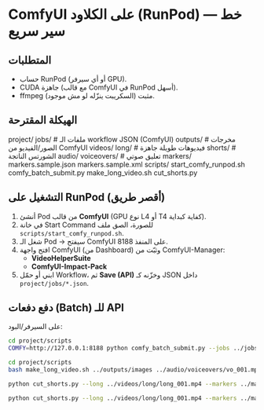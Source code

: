 # ComfyUI على الكلاود (RunPod) — خط سير سريع

## المتطلبات
- حساب RunPod (أو أي سيرفر GPU).
- CUDA جاهزة (مع قالب ComfyUI في RunPod أسهل).
- ffmpeg مثبت (السكريبت ينزّله لو مش موجود).

## الهيكلة المقترحة
project/
jobs/ # ملفات الـ workflow JSON (ComfyUI)
outputs/ # مخرجات الصور/الفيديو من ComfyUI
videos/
long/ # فيديوهات طويلة جاهزة
shorts/ # الشورتس الناتجة
audio/
voiceovers/ # تعليق صوتي
markers/
markers.sample.json
markers.sample.xml
scripts/
start_comfy_runpod.sh
comfy_batch_submit.py
make_long_video.sh
cut_shorts.py


## التشغيل على RunPod (أقصر طريق)
1) أنشئ Pod من قالب **ComfyUI** (GPU نوع L4 أو T4 كفاية كبداية).
2) في خانة Start Command للصورة، الصق ملف `scripts/start_comfy_runpod.sh`.
3) شغل الـ Pod → سيفتح ComfyUI على المنفذ 8188.
4) افتح واجهة ComfyUI (من Dashboard) وثبّت من ComfyUI-Manager:
   - **VideoHelperSuite**
   - **ComfyUI-Impact-Pack**
5) ابني أو حمّل Workflow، ثم **Save (API)** وخزّنه كـ JSON داخل `project/jobs/*.json`.

## دفع دفعات (Batch) للـ API
على السيرفر/البود:
```bash
cd project/scripts
COMFY=http://127.0.0.1:8188 python comfy_batch_submit.py --jobs ../jobs --out ../outputs

cd project/scripts
bash make_long_video.sh ../outputs/images ../audio/voiceovers/vo_001.mp3 ../videos/long/long_001.mp4 600

python cut_shorts.py --long ../videos/long/long_001.mp4 --markers ../markers/markers.sample.json --out ../videos/shorts --vertical

python cut_shorts.py --long ../videos/long/long_001.mp4 --markers ../markers/markers.sample.xml --out ../videos/shorts --vertical
